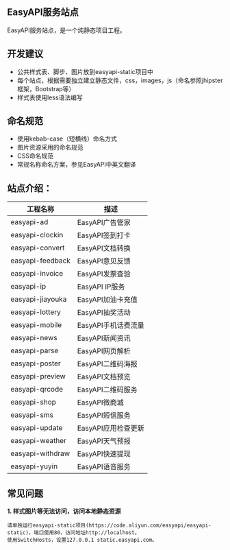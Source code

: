 EasyAPI服务站点
--------

EasyAPI服务站点，是一个纯静态项目工程。

## 开发建议
- 公共样式表、脚步、图片放到easyapi-static项目中
- 每个站点，根据需要独立建立静态文件，css，images，js（命名参照jhipster框架，Bootstrap等）
- 样式表使用less语法编写

## 命名规范

- 使用kebab-case（短横线）命名方式
- 图片资源采用的命名规范
- CSS命名规范
- 常规名称命名方案，参见EasyAPI中英文翻译

##  站点介绍：
| 工程名称             | 描述                      | 
| ------------------- | -------------------------  |
| easyapi-ad          |  EasyAPI广告管家           |
| easyapi-clockin     |  EasyAPI签到打卡           |
| easyapi-convert     |  EasyAPI文档转换           |
| easyapi-feedback    |  EasyAPI意见反馈           |
| easyapi-invoice     |  EasyAPI发票查验           |
| easyapi-ip          |  EasyAPI IP服务            |
| easyapi-jiayouka    |  EasyAPI加油卡充值         |
| easyapi-lottery     |  EasyAPI抽奖活动           |
| easyapi-mobile      |  EasyAPI手机话费流量       |
| easyapi-news        |  EasyAPI新闻资讯           |
| easyapi-parse       |  EasyAPI网页解析           |
| easyapi-poster      |  EasyAPI二维码海报         |
| easyapi-preview     |  EasyAPI文档预览           |
| easyapi-qrcode      |  EasyAPI二维码服务         |
| easyapi-shop        |  EasyAPI微商城             |
| easyapi-sms         |  EasyAPI短信服务           |
| easyapi-update      |  EasyAPI应用检查更新       |
| easyapi-weather     |  EasyAPI天气预报           |
| easyapi-withdraw    |  EasyAPI快速提现           |
| easyapi-yuyin       |  EasyAPI语音服务           |

    
## 常见问题
	
**1. 样式图片等无法访问，访问本地静态资源**

    请单独运行easyapi-static项目(https://code.aliyun.com/easyapi/easyapi-static)，端口使用80，访问地址http://localhost。
    使用SwitchHosts，设置127.0.0.1 static.easyapi.com。
